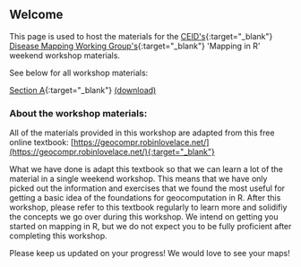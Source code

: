 ## Welcome

This page is used to host the materials for the [CEID's](ceid.uga.edu){:target="_blank"} [Disease Mapping Working Group's](https://www.ceid.uga.edu/2016/06/18/disease-mapping-working-group/){:target="_blank"} 'Mapping in R' weekend workshop materials. 

See below for all workshop materials:

[Section A](https://dcsuh.github.io/mappingInR/section_A){:target="_blank"} [(download)](https://dcsuh.github.io/mappingInR/section_A.Rmd)

### About the workshop materials:

All of the materials provided in this workshop are adapted from this free online textbook: [https://geocompr.robinlovelace.net/](https://geocompr.robinlovelace.net/){:target="_blank"}

What we have done is adapt this textbook so that we can learn a lot of the material in a single weekend workshop. This means that we have only picked out the information and exercises that we found the most useful for getting a basic idea of the foundations for geocomputation in R. After this workshop, please refer to this textbook regularly to learn more and solidifiy the concepts we go over during this workshop. We intend on getting you started on mapping in R, but we do not expect you to be fully proficient after completing this workshop.

Please keep us updated on your progress! We would love to see your maps!
